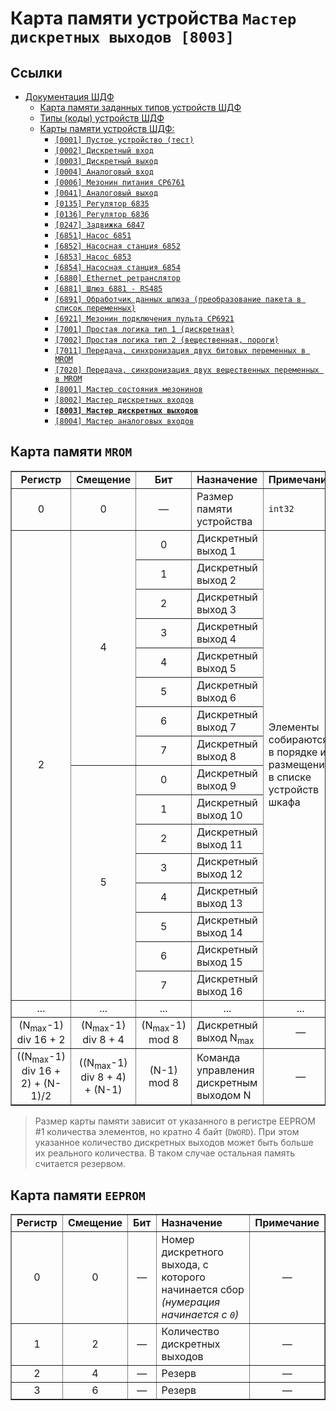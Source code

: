 # Карта памяти устройства `Мастер дискретных выходов [8003]`

## Ссылки

- [Документация ШДФ](/shdf/)
  - [Карта памяти заданных типов устройств ШДФ](/shdf/devices-map.md)
  - [Типы (коды) устройств ШДФ](/shdf/device-types.md)
  - [Карты памяти устройств ШДФ:](/shdf/maps/)
    - [`[0001] Пустое устройство (тест)`](/shdf/maps/empty%20[0001].md)
    - [`[0002] Дискретный вход`](/shdf/maps/di%20[0002].md)
    - [`[0003] Дискретный выход`](/shdf/maps/do%20[0003].md)
    - [`[0004] Аналоговый вход`](/shdf/maps/ai%20[0004].md)
    - [`[0006] Мезонин питания СР6761`](/shdf/maps/pu%20[0006].md)
    - [`[0041] Аналоговый выход`](/shdf/maps/ao%20[0041].md)
    - [`[0135] Регулятор 6835`](/shdf/maps/reg%20[0135].md)
    - [`[0136] Регулятор 6836`](/shdf/maps/reg%20[0136].md)
    - [`[0247] Задвижка 6847`](/shdf/maps/valve%20[0247].md)
    - [`[6851] Насос 6851`](/shdf/maps/pump%20[6851].md)
    - [`[6852] Насосная станция 6852`](/shdf/maps/ps%20[6852].md)
    - [`[6853] Насос 6853`](/shdf/maps/pump%20[6853].md)
    - [`[6854] Насосная станция 6854`](/shdf/maps/ps%20[6854].md)
    - [`[6880] Ethernet ретранслятор`](/shdf/maps/ethernet%20[6880].md)
    - [`[6881] Шлюз 6881 - RS485`](/shdf/maps/gate%20[6881].md)
    - [`[6891] Обработчик данных шлюза (преобразование пакета в список переменных)`](/shdf/maps/gate%20[6891].md)
    - [`[6921] Мезонин подключения пульта СР6921`](/shdf/maps/rc%20[6921].md)
    - [`[7001] Простая логика тип 1 (дискретная)`](/shdf/maps/logic%20[7001].md)
    - [`[7002] Простая логика тип 2 (вещественная, пороги)`](/shdf/maps/logic%20[7002].md)
    - [`[7011] Передача, синхронизация двух битовых переменных в MROM`](/shdf/maps/sync%20[7011].md)
    - [`[7020] Передача, синхронизация двух вещественных переменных в MROM`](/shdf/maps/sync%20[7020].md)
    - [`[8001] Мастер состояния мезонинов`](/shdf/maps/mezo%20master%20[80001].md)
    - [`[8002] Мастер дискретных входов`](/shdf/maps/mdi%20[8002].md)
    - [**`[8003] Мастер дискретных выходов`**](/shdf/maps/mdo%20[8003].md)
    - [`[8004] Мастер аналоговых входов`](/shdf/maps/mai%20[8004].md)

## Карта памяти `MROM`

<table summary="Карта памяти `MROM`" border="1">
    <tbody valign="center" align="center">
        <tr>
            <td><strong>Регистр</strong></td>
            <td><strong>Смещение</strong></td>
            <td><strong>Бит</strong></td>
            <td align="left"><strong>Назначение</strong></td>
            <td align="left"><strong>Примечание</strong></td>
        </tr>
        <tr>
            <td>0</td>
            <td>0</td>
            <td>—</td>
            <td align="left">Размер памяти устройства</td>
            <td align="left"><code>int32</code></td>
        </tr>
        <tr>
            <td rowspan="16">2</td>
            <td rowspan="8">4</td>
            <td>0</td>
            <td align="left">Дискретный выход 1</td>
            <td rowspan="16" align="left">Элементы собираются в порядке их размещения в списке устройств шкафа</td>
        </tr>
        <tr>
            <td>1</td>
            <td align="left">Дискретный выход 2</td>
        </tr>
        <tr>
            <td>2</td>
            <td align="left">Дискретный выход 3</td>
        </tr>
        <tr>
            <td>3</td>
            <td align="left">Дискретный выход 4</td>
        </tr>
        <tr>
            <td>4</td>
            <td align="left">Дискретный выход 5</td>
        </tr>
        <tr>
            <td>5</td>
            <td align="left">Дискретный выход 6</td>
        </tr>
        <tr>
            <td>6</td>
            <td align="left">Дискретный выход 7</td>
        </tr>
        <tr>
            <td>7</td>
            <td align="left">Дискретный выход 8</td>
        </tr>
            <td rowspan="8">5</td>
            <td>0</td>
            <td align="left">Дискретный выход 9</td>
        </tr>
        <tr>
            <td>1</td>
            <td align="left">Дискретный выход 10</td>
        </tr>
        <tr>
            <td>2</td>
            <td align="left">Дискретный выход 11</td>
        </tr>
        <tr>
            <td>3</td>
            <td align="left">Дискретный выход 12</td>
        </tr>
        <tr>
            <td>4</td>
            <td align="left">Дискретный выход 13</td>
        </tr>
        <tr>
            <td>5</td>
            <td align="left">Дискретный выход 14</td>
        </tr>
        <tr>
            <td>6</td>
            <td align="left">Дискретный выход 15</td>
        </tr>
        <tr>
            <td>7</td>
            <td align="left">Дискретный выход 16</td>
        </tr>
        <tr>
            <td>...</td>
            <td>...</td>
            <td>...</td>
            <td>...</td>
            <td>...</td>
        </tr>
        <tr>
            <td>(N<sub>max</sub>-1) div 16 + 2</td>
            <td>(N<sub>max</sub>-1) div 8 + 4</td>
            <td>(N<sub>max</sub>-1) mod 8</td>
            <td align="left">Дискретный выход N<sub>max</sub></td>
            <td>—</td>
        </tr>
        <tr>
            <td>((N<sub>max</sub>-1) div 16 + 2) + (N-1)/2</td>
            <td>((N<sub>max</sub>-1) div 8 + 4) + (N-1)</td>
            <td>(N-1) mod 8</td>
            <td align="left">Команда управления дискретным выходом N</td>
            <td>—</td>
        </tr>
    </tbody>
</table>

> Размер карты памяти зависит от указанного в регистре EEPROM #1 количества элементов, но кратно 4 байт (`DWORD`). При этом указанное количество дискретных выходов может быть больше их реального количества. В таком случае остальная память считается резервом.

## Карта памяти `EEPROM`

<table summary="Карта памяти `EEPROM`" border="1">
    <tbody valign="center" align="center">
        <tr>
            <td><strong>Регистр</strong></td>
            <td><strong>Смещение</strong></td>
            <td><strong>Бит</strong></td>
            <td align="left"><strong>Назначение</strong></td>
            <td align="left"><strong>Примечание</strong></td>
        </tr>
        <tr>
            <td>0</td>
            <td>0</td>
            <td>—</td>
            <td align="left">Номер дискретного выхода, с которого начинается сбор <i>(нумерация начинается с <code>0</code>)</i></td>
            <td>—</td>
        </tr>
        <tr>
            <td>1</td>
            <td>2</td>
            <td>—</td>
            <td align="left">Количество дискретных выходов</td>
            <td>—</td>
        </tr>
        <tr>
            <td>2</td>
            <td>4</td>
            <td>—</td>
            <td align="left">Резерв</td>
            <td>—</td>
        </tr>
        <tr>
            <td>3</td>
            <td>6</td>
            <td>—</td>
            <td align="left">Резерв</td>
            <td>—</td>
        </tr>
    </tbody>
</table>
